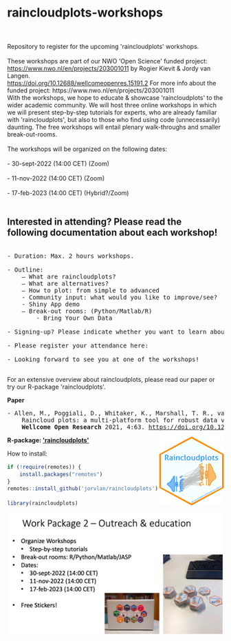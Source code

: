 # raincloudplots-workshops
<br>
<br>
Repository to register for the upcoming 'raincloudplots' workshops.
<br>
<br>
These workshops are part of our NWO 'Open Science' funded project: <a href="raincloudplots 2.0">https://www.nwo.nl/en/projects/203001011</a> by Rogier Kievit & Jordy van Langen. <br> <a href="https://doi.org/10.12688/wellcomeopenres.15191.2">https://doi.org/10.12688/wellcomeopenres.15191.2</a>
For more info about the funded project: https://www.nwo.nl/en/projects/203001011
<br>
With the workshops, we hope to educate & showcase 'raincloudplots' to the wider academic community.
We will host three online workshops in which we will present step-by-step tutorials for experts, who are already familiar with 'raincloudplots', but also to those who find using code (unnecessarily) daunting. The free workshops will entail plenary walk-throughs and smaller break-out-rooms.
<br>
<br>
The workshops will be organized on the following dates:
<br>
<br>
- 30-sept-2022 (14:00 CET) (Zoom) <insert link here>
<br>
<br>
- 11-nov-2022 (14:00 CET) (Zoom) <insert linke here>
<br>
<br>
- 17-feb-2023 (14:00 CET) (Hybrid?/Zoom) <insert link here>
<br>
<br>

## Interested in attending? Please read the following documentation about each workshop!
<pre>

- Duration: Max. 2 hours workshops.

- Outline: 
	– What are raincloudplots?
	– What are alternatives?
	– How to plot: from simple to advanced
	- Community input: what would you like to improve/see?
	- Shiny App demo
	– Break-out rooms: (Python/Matlab/R)
		- Bring Your Own Data
		
- Signing-up? Please indicate whether you want to learn about Python/Matlab/R, which is necessary information for the subsequent Zoom break-out rooms in which we will answer any questions you have, but most importantly, **give you the opportunity to Bring Your Own Data (BYOD)** to co-develop & fine-tune your amazing plots!

- Please register your attendance here: <insert link to form>

- Looking forward to see you at one of the workshops!

</pre>

For an extensive overview about raincloudplots, please read our paper or try our R-package 'raincloudplots'.

**Paper**
<pre>
- Allen, M., Poggiali, D., Whitaker, K., Marshall, T. R., van Langen, J., & Kievit, R. A.
    Raincloud plots: a multi-platform tool for robust data visualization [version 2; peer review: 2 approved] 
    <b>Wellcome Open Research</b> 2021, 4:63. <a href="https://doi.org/10.12688/wellcomeopenres.15191.2">https://doi.org/10.12688/wellcomeopenres.15191.2</a>
</pre>

**R-package: ['raincloudplots'](https://github.com/jorvlan/raincloudplots)** <img src="https://github.com/jorvlan/open-visualizations/blob/master/R/package_figures/rainclouds_highres.png" width="150" height="160" align="right"/>

How to install:
```r
if (!require(remotes)) {
    install.packages("remotes")
}
remotes::install_github('jorvlan/raincloudplots')

library(raincloudplots)
```
<img src="https://github.com/jorvlan/raincloudplots-workshops/blob/main/other/Schermafbeelding 2022-04-29 om 11.42.15 AM.png"/>

